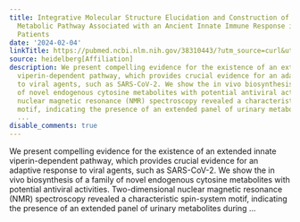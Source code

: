 ```yaml
---
title: Integrative Molecular Structure Elucidation and Construction of an Extended
  Metabolic Pathway Associated with an Ancient Innate Immune Response in COVID-19
  Patients
date: '2024-02-04'
linkTitle: https://pubmed.ncbi.nlm.nih.gov/38310443/?utm_source=curl&utm_medium=rss&utm_campaign=pubmed-2&utm_content=1FakS-2QOkCT8HsMOQP1bCRQ4YzyumYOmxmF0moLsQ3dFB1E9V&fc=20220326224207&ff=20240205170658&v=2.18.0
source: heidelberg[Affiliation]
description: We present compelling evidence for the existence of an extended innate
  viperin-dependent pathway, which provides crucial evidence for an adaptive response
  to viral agents, such as SARS-CoV-2. We show the in vivo biosynthesis of a family
  of novel endogenous cytosine metabolites with potential antiviral activities. Two-dimensional
  nuclear magnetic resonance (NMR) spectroscopy revealed a characteristic spin-system
  motif, indicating the presence of an extended panel of urinary metabolites during
  ...
disable_comments: true
---
```

We present compelling evidence for the existence of an extended innate viperin-dependent pathway, which provides crucial evidence for an adaptive response to viral agents, such as SARS-CoV-2. We show the in vivo biosynthesis of a family of novel endogenous cytosine metabolites with potential antiviral activities. Two-dimensional nuclear magnetic resonance (NMR) spectroscopy revealed a characteristic spin-system motif, indicating the presence of an extended panel of urinary metabolites during ...